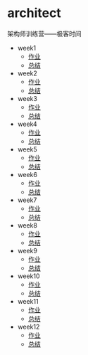 # architect
架构师训练营——极客时间
* week1
    * [作业](week1/HomeWork1.md)
    * [总结](week1/HomeWork2.md)
* week2
    * [作业](week2/HomeWork.md)
    * [总结](week2/summary.md)
* week3
    * [作业](week3/HomeWork.md)
    * [总结](week3/summary.md)
* week4
    * [作业](week4/HomeWork.md)
    * [总结](week4/summary.md)
* week5
    * [作业](week5/HomeWork.md)
    * [总结](week5/summary.md)
* week6
    * [作业](week6/HomeWork.md)
    * [总结](week6/summary.md)
* week7
    * [作业](week7/HomeWork.md)
    * [总结](week7/summary.md)
* week8
    * [作业](week8/HomeWork.md)
    * [总结](week8/summary.md)
* week9
    * [作业](week9/HomeWork.md)
    * [总结](week9/summary.md)
* week10
    * [作业](week10/HomeWork.md)
    * [总结](week10/summary.md)
* week11
    * [作业](week11/HomeWork.md)
    * [总结](week11/summary.md)
* week12
    * [作业](week12/HomeWork.md)
    * [总结](week12/summary.md)

